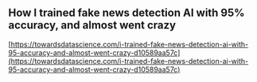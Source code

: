 ## How I trained fake news detection AI with 95% accuracy, and almost went crazy
  
  [https://towardsdatascience.com/i-trained-fake-news-detection-ai-with-95-accuracy-and-almost-went-crazy-d10589aa57c](https://towardsdatascience.com/i-trained-fake-news-detection-ai-with-95-accuracy-and-almost-went-crazy-d10589aa57c)
